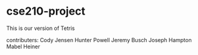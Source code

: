 # cse210-project
This is our version of Tetris

contributers:
Cody Jensen
Hunter Powell
Jeremy Busch
Joseph Hampton
Mabel Heiner
